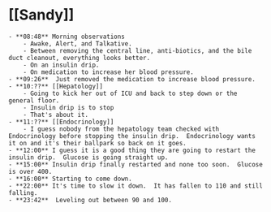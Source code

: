 # [[Sandy]]
	- **08:48** Morning observations
		- Awake, Alert, and Talkative.
		- Between removing the central line, anti-biotics, and the bile duct cleanout, everything looks better.
		- On an insulin drip.
		- On medication to increase her blood pressure.
	- **09:26**  Just removed the medication to increase blood pressure.
	- **10:??** [[Hepatology]]
		- Going to kick her out of ICU and back to step down or the general floor.
		- Insulin drip is to stop
		- That's about it.
	- **11:??** [[Endocrinology]]
		- I guess nobody from the hepatology team checked with Endocrinology before stopping the insulin drip.  Endocrinology wants it on and it's their ballpark so back on it goes.
	- **12:00** I guess it is a good thing they are going to restart the insulin drip.  Glucose is going straight up.
	- **15:00** Insulin drip finally restarted and none too soon.  Glucose is over 400.
	- **16:00** Starting to come down.
	- **22:00** It's time to slow it down.  It has fallen to 110 and still falling.
	- **23:42**  Leveling out between 90 and 100.